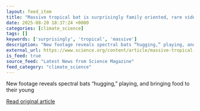 ```yaml
---
layout: feed_item
title: "Massive tropical bat is surprisingly family oriented, rare videos show"
date: 2025-08-20 18:37:24 +0000
categories: [climate_science]
tags: []
keywords: ['surprisingly', 'tropical', 'massive']
description: "New footage reveals spectral bats “hugging,” playing, and bringing food to their young"
external_url: https://www.science.org/content/article/massive-tropical-bat-surprisingly-family-oriented-rare-videos-show
is_feed: true
source_feed: "Latest News from Science Magazine"
feed_category: "climate_science"
---
```


New footage reveals spectral bats “hugging,” playing, and bringing food to their young

[Read original article](https://www.science.org/content/article/massive-tropical-bat-surprisingly-family-oriented-rare-videos-show)
